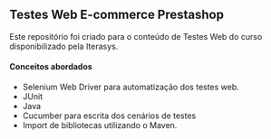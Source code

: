 ## Testes Web E-commerce Prestashop
Este repositório foi criado para o conteúdo de Testes Web do curso disponibilizado pela Iterasys. 

#### Conceitos abordados
 * Selenium Web Driver para automatização dos testes web.
 * JUnit
 * Java
 * Cucumber para escrita dos cenários de testes
 * Import de bibliotecas utilizando o Maven.
